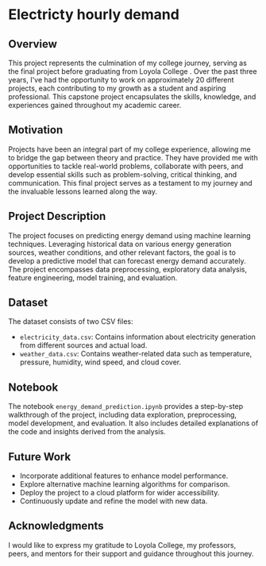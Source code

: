 # Electricty hourly demand

## Overview
This project represents the culmination of my college journey, serving as the final project before graduating from Loyola College . Over the past three years, I've had the opportunity to work on approximately 20 different projects, each contributing to my growth as a student and aspiring professional. This capstone project encapsulates the skills, knowledge, and experiences gained throughout my academic career.

## Motivation
Projects have been an integral part of my college experience, allowing me to bridge the gap between theory and practice. They have provided me with opportunities to tackle real-world problems, collaborate with peers, and develop essential skills such as problem-solving, critical thinking, and communication. This final project serves as a testament to my journey and the invaluable lessons learned along the way.

## Project Description
The project focuses on predicting energy demand using machine learning techniques. Leveraging historical data on various energy generation sources, weather conditions, and other relevant factors, the goal is to develop a predictive model that can forecast energy demand accurately. The project encompasses data preprocessing, exploratory data analysis, feature engineering, model training, and evaluation.

## Dataset
The dataset consists of two CSV files:
- `electricity_data.csv`: Contains information about electricity generation from different sources and actual load.
- `weather_data.csv`: Contains weather-related data such as temperature, pressure, humidity, wind speed, and cloud cover.

## Notebook
The notebook `energy_demand_prediction.ipynb` provides a step-by-step walkthrough of the project, including data exploration, preprocessing, model development, and evaluation. It also includes detailed explanations of the code and insights derived from the analysis.

## Future Work
- Incorporate additional features to enhance model performance.
- Explore alternative machine learning algorithms for comparison.
- Deploy the project to a cloud platform for wider accessibility.
- Continuously update and refine the model with new data.

## Acknowledgments
I would like to express my gratitude to Loyola College, my professors, peers, and mentors for their support and guidance throughout this journey.


